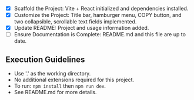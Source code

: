 - [x] Scaffold the Project: Vite + React initialized and dependencies installed.
- [x] Customize the Project: Title bar, hamburger menu, COPY button, and two collapsible, scrollable text fields implemented.
- [x] Update README: Project and usage information added.
- [ ] Ensure Documentation is Complete: README.md and this file are up to date.

## Execution Guidelines
- Use '.' as the working directory.
- No additional extensions required for this project.
- To run: `npm install` then `npm run dev`.
- See README.md for more details.
